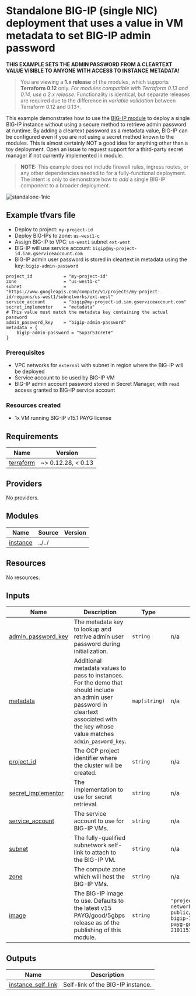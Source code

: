 # Standalone BIG-IP (single NIC) deployment that uses a value in VM metadata to set BIG-IP admin password

**THIS EXAMPLE SETS THE ADMIN PASSWORD FROM A CLEARTEXT VALUE VISIBLE TO ANYONE
WITH ACCESS TO INSTANCE METADATA!**

> You are viewing a **1.x release** of the modules, which supports
> **Terraform 0.12** only. *For modules compatible with Terraform 0.13 and 0.14,
> use a 2.x release.* Functionality is identical, but separate releases are required
> due to the difference in *variable validation* between Terraform 0.12 and 0.13+.

This example demonstrates how to use the
[BIG-IP module](https://registry.terraform.io/modules/memes/f5-bigip/google/latest)
to deploy a single BIG-IP instance without using a secure method to retrieve admin
password at runtime. By adding a cleartext password as a metadata value, BIG-IP
can be configured even if you are not using a secret method known to the modules.
This is almost certainly NOT a good idea for anything other than a toy deployment.
Open an issue to request support for a third-party secret manager if not currently
implemented in module.

> **NOTE:** This example does not include firewall rules, ingress routes, or any
> other dependencies needed to for a fully-functional deployment. The intent is
> only to demonstrate how to *add* a single BIG-IP component to a broader
> deployment.

![standalone-1nic](standalone-1nic.png)

<!-- spell-checker: ignore tfvars gserviceaccount mgmt bigip -->
## Example tfvars file

* Deploy to project: `my-project-id`
* Deploy BIG-IPs to zone: `us-west1-c`
* Assign BIG-IP to VPC: `us-west1` subnet `ext-west`
* BIG-IP will use service account: `bigip@my-project-id.iam.gserviceaccount.com`
* BIG-IP admin user password is stored in cleartext in metadata using the key:
  `bigip-admin-password`

<!-- spell-checker: disable -->
```hcl
project_id            = "my-project-id"
zone                  = "us-west1-c"
subnet                = "https://www.googleapis.com/compute/v1/projects/my-project-id/regions/us-west1/subnetworks/ext-west"
service_account       = "bigip@my-project-id.iam.gserviceaccount.com"
secret_implementor    = "metadata"
# This value must match the metadata key containing the actual password
admin_password_key    = "bigip-admin-password"
metadata = {
    bigip-admin-password = "Sup3rS3cret#"
}
```
<!-- spell-checker: enable -->

### Prerequisites

* VPC networks for `external` with subnet in
  region where the BIG-IP will be deployed
* Service account to be used by BIG-IP VM
* BIG-IP admin account password stored in Secret Manager, with `read` access
  granted to BIG-IP service account

### Resources created

<!-- spell-checker: ignore payg -->
* 1x VM running BIG-IP v15.1 PAYG license

<!-- spell-checker:ignore markdownlint -->
<!-- markdownlint-disable MD033 MD034-->
<!-- BEGINNING OF PRE-COMMIT-TERRAFORM DOCS HOOK -->
## Requirements

| Name | Version |
|------|---------|
| <a name="requirement_terraform"></a> [terraform](#requirement\_terraform) | ~> 0.12.28, < 0.13 |

## Providers

No providers.

## Modules

| Name | Source | Version |
|------|--------|---------|
| <a name="module_instance"></a> [instance](#module\_instance) | ../../ |  |

## Resources

No resources.

## Inputs

| Name | Description | Type | Default | Required |
|------|-------------|------|---------|:--------:|
| <a name="input_admin_password_key"></a> [admin\_password\_key](#input\_admin\_password\_key) | The metadata key to lookup and retrive admin user password during initialization. | `string` | n/a | yes |
| <a name="input_metadata"></a> [metadata](#input\_metadata) | Additional metadata values to pass to instances. For the demo that should include<br>an admin user password in cleartext associated with the key whose value matches<br>`admin_pasword_key`. | `map(string)` | n/a | yes |
| <a name="input_project_id"></a> [project\_id](#input\_project\_id) | The GCP project identifier where the cluster will be created. | `string` | n/a | yes |
| <a name="input_secret_implementor"></a> [secret\_implementor](#input\_secret\_implementor) | The implementation to use for secret retrieval. | `string` | n/a | yes |
| <a name="input_service_account"></a> [service\_account](#input\_service\_account) | The service account to use for BIG-IP VMs. | `string` | n/a | yes |
| <a name="input_subnet"></a> [subnet](#input\_subnet) | The fully-qualified subnetwork self-link to attach to the BIG-IP VM. | `string` | n/a | yes |
| <a name="input_zone"></a> [zone](#input\_zone) | The compute zone which will host the BIG-IP VMs. | `string` | n/a | yes |
| <a name="input_image"></a> [image](#input\_image) | The BIG-IP image to use. Defaults to the latest v15 PAYG/good/5gbps<br>release as of the publishing of this module. | `string` | `"projects/f5-7626-networks-public/global/images/f5-bigip-15-1-2-1-0-0-10-payg-good-5gbps-210115160742"` | no |

## Outputs

| Name | Description |
|------|-------------|
| <a name="output_instance_self_link"></a> [instance\_self\_link](#output\_instance\_self\_link) | Self-link of the BIG-IP instance. |
<!-- END OF PRE-COMMIT-TERRAFORM DOCS HOOK -->
<!-- markdownlint-enable MD033 MD034 -->
